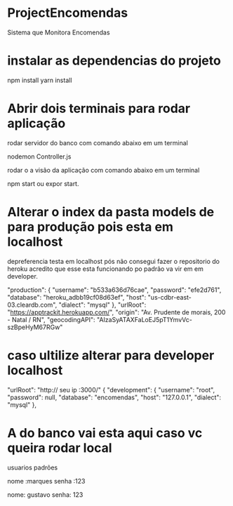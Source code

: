 # ProjectEncomendas
Sistema que Monitora Encomendas

# instalar as dependencias do projeto

 npm install 
 yarn install 
 
 # Abrir dois terminais para rodar aplicação
 
 rodar servidor do banco com comando abaixo em um terminal
 
 nodemon Controller.js
 
 rodar o a visão da aplicação com comando abaixo em um terminal
 
 npm start ou expor start.
 
 
 # Alterar o index da pasta models de para produção pois esta em localhost
  depreferencia testa em localhost pós não consegui fazer o repositorio do heroku
  acredito que esse esta  funcionando po padrão va vir em em developer.

   "production": {
    "username": "b533a636d76cae",
    "password": "efe2d761",
    "database": "heroku_adbb19cf08d63ef",
    "host": "us-cdbr-east-03.cleardb.com",
    "dialect": "mysql"
  },
  "urlRoot": "https://apptrackit.herokuapp.com/",
  "origin": "Av. Prudente de morais, 200 - Natal / RN",
  "geocodingAPI": "AIzaSyATAXFaLoEJ5pT1YmvVc-szBpeHyM67RGw"

  # caso ultilize alterar para developer localhost

  "urlRoot": "http:// seu ip :3000/"
  {
  "development": {
    "username": "root",
    "password": null,
    "database": "encomendas",
    "host": "127.0.0.1",
    "dialect": "mysql"
  },
  
  # A do banco vai esta aqui caso vc queira rodar local
  usuarios padrões

nome :marques
senha :123

nome: gustavo
senha: 123